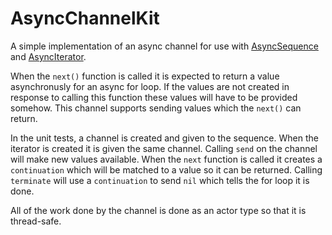 # AsyncChannelKit

A simple implementation of an async channel for use with [AsyncSequence] and [AsyncIterator].

When the `next()` function is called it is expected to return a value asynchronusly for an async for loop.
If the values are not created in response to calling this function these values will have to be provided
somehow. This channel supports sending values which the `next()` can return.

In the unit tests, a channel is created and given to the sequence. When the iterator is created it is
given the same channel. Calling `send` on the channel will make new values available. When the `next`
function is called it creates a `continuation` which will be matched to a value so it can be returned.
Calling `terminate` will use a `continuation` to send `nil` which tells the for loop it is done.

All of the work done by the channel is done as an actor type so that it is thread-safe.

[AsyncSequence]: https://developer.apple.com/documentation/swift/asyncsequence
[AsyncIterator]: https://developer.apple.com/documentation/swift/asyncsequence/asynciterator